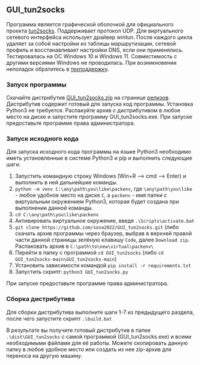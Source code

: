 ## GUI_tun2socks
Программа является графической оболочкой для официального проекта [tun2socks](https://github.com/xjasonlyu/tun2socks). Поддерживает протокол UDP. Для виртуального сетевого интерфейса использует драйвер wintun. После каждого цикла удаляет за собой настройки из таблицы маршрутизации, сетевой профиль и восстанавливает настройки DNS, если они применялись. Тестировалась на ОС Windows 10 и Windows 11. Совместимость с другими версиями Windows не проводилась. При возникновении неполадок обратитесь в [техподдержку](https://t.me/GUI_support).

### Запуск программы
Скачайте дистрибутив [GUI_tun2socks.zip](https://github.com/sova2022/GUI_tun2socks/releases/download/v.1.0/GUI_tun2socks.zip) на странице [релизов](https://github.com/sova2022/GUI_tun2socks/releases/). Дистрибутив содержит готовый для запуска код программы. Установка Python3 не требуется. Распакуйте архив с дистрибутивом в любое место на диске и запустите программу GUI_tun2socks.exe. При запуске предоставьте программе права администратора.

### Запуск исходного кода

Для запуска исходного кода программы на языке Python3 необходимо иметь установленные в системе Python3 и pip и выполнить следующие шаги.
1. Запустить командную строку Windows (Win+R --> cmd --> Enter) и выполнить в ней дальнейшие команды.
1. `python -m venv C:\any\path\you\like\packenv`, где `\any\path\you\like` - любое удобное место на диске `C`, а `packenv` - имя папки с виртуальным окружением Python3, которая будет создана при выполнении данной команды.
1. `cd C:\any\path\you\like\packenv`
1. Активировать виртуальное окружение, введя `.\Scripts\activate.bat`
1. `git clone https://github.com/sova2022/GUI_tun2socks.git` (либо скачать архив программы через браузер, выбрав в верхней правой части данной страницы зелёную клавишу `Code`, далее `Download zip`. Распаковать архив в `C:\path\to\new\virtual\packenv\`
1. Перейти в папку с программой `cd GUI_tun2socks` (либо `cd GUI_tun2socks-main\GUI_tun2socks-main`)
1. Установить зависимости командой `pip install -r requirements.txt`
1. Запустить скрипт: `python3 GUI_tun2socks.py`

При запуске предоставьте программе права администратора.

### Сборка дистрибутива

Для сборки дистрибутива выполните шаги 1-7 из предыдущего раздела, после чего запустите скрипт `.\build.bat`

В результате вы получите готовый дистрибутив в папке `.\dist\GUI_tun2socks` с самой программой (GUI_tun2socks.exe) и всеми необходимыми файлами для её работы. Можете скопировать данную папку в любое удобное место или создать из нее zip-архив для переноса на другую машину.
